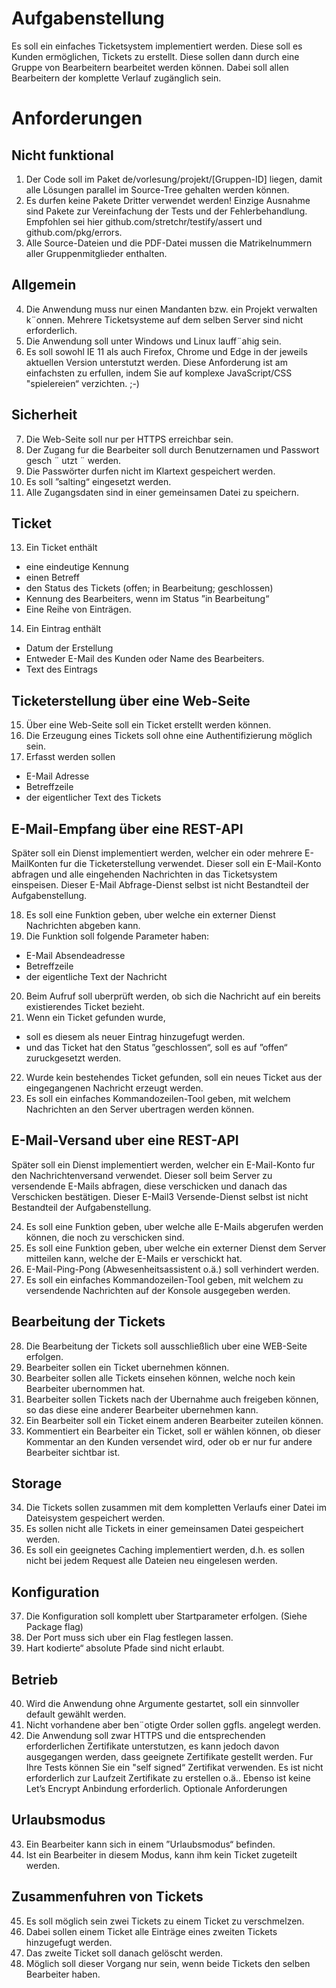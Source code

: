 # Aufgabenstellung
Es soll ein einfaches Ticketsystem implementiert werden. Diese soll es Kunden ermöglichen,
Tickets zu erstellt. Diese sollen dann durch eine Gruppe von Bearbeitern bearbeitet werden
können. Dabei soll allen Bearbeitern der komplette Verlauf zugänglich sein.

# Anforderungen
## Nicht funktional
1. Der Code soll im Paket de/vorlesung/projekt/[Gruppen-ID] liegen, damit
alle Lösungen parallel im Source-Tree gehalten werden können.
2. Es durfen keine Pakete Dritter verwendet werden! Einzige Ausnahme sind
Pakete zur Vereinfachung der Tests und der Fehlerbehandlung.
Empfohlen sei hier github.com/stretchr/testify/assert und
github.com/pkg/errors.
3. Alle Source-Dateien und die PDF-Datei mussen die Matrikelnummern aller 
Gruppenmitglieder enthalten.
## Allgemein
4. Die Anwendung muss nur einen Mandanten bzw. ein Projekt verwalten k¨onnen.
Mehrere Ticketsysteme auf dem selben Server sind nicht erforderlich.
5. Die Anwendung soll unter Windows und Linux lauff¨ahig sein.
6. Es soll sowohl IE 11 als auch Firefox, Chrome und Edge in der jeweils aktuellen
Version unterstutzt werden. Diese Anforderung ist am einfachsten zu 
erfullen, indem Sie auf komplexe JavaScript/CSS "spielereien“ verzichten. ;-)
## Sicherheit
7. Die Web-Seite soll nur per HTTPS erreichbar sein.
8. Der Zugang fur die Bearbeiter soll durch Benutzernamen und Passwort gesch ¨ utzt ¨
werden.
10. Die Passwörter durfen nicht im Klartext gespeichert werden. 
11. Es soll ”salting“ eingesetzt werden.
12. Alle Zugangsdaten sind in einer gemeinsamen Datei zu speichern.
## Ticket
13. Ein Ticket enthält
- eine eindeutige Kennung
- einen Betreff
- den Status des Tickets (offen; in Bearbeitung; geschlossen)
- Kennung des Bearbeiters, wenn im Status ”in Bearbeitung“
- Eine Reihe von Einträgen.
14. Ein Eintrag enthält
- Datum der Erstellung
- Entweder E-Mail des Kunden oder Name des Bearbeiters.
- Text des Eintrags
## Ticketerstellung über eine Web-Seite 
15. Über eine Web-Seite soll ein Ticket erstellt werden können.
16. Die Erzeugung eines Tickets soll ohne eine Authentifizierung möglich sein.
17. Erfasst werden sollen
- E-Mail Adresse
- Betreffzeile
- der eigentlicher Text des Tickets
## E-Mail-Empfang über eine REST-API
Später soll ein Dienst implementiert werden, welcher ein oder mehrere E-MailKonten
fur die Ticketerstellung verwendet. Dieser soll ein E-Mail-Konto abfragen
und alle eingehenden Nachrichten in das Ticketsystem einspeisen. Dieser E-Mail Abfrage-Dienst
selbst ist nicht Bestandteil der Aufgabenstellung. 

18. Es soll eine Funktion geben, uber welche ein externer Dienst Nachrichten
abgeben kann.
19. Die Funktion soll folgende Parameter haben:
- E-Mail Absendeadresse
- Betreffzeile
- der eigentliche Text der Nachricht
20. Beim Aufruf soll uberprüft werden, ob sich die Nachricht auf ein bereits existierendes Ticket bezieht.
21. Wenn ein Ticket gefunden wurde,
- soll es diesem als neuer Eintrag hinzugefugt werden. 
- und das Ticket hat den Status ”geschlossen“, soll es auf ”offen“ zuruckgesetzt werden.
22. Wurde kein bestehendes Ticket gefunden, soll ein neues Ticket aus der eingegangenen
Nachricht erzeugt werden.
23. Es soll ein einfaches Kommandozeilen-Tool geben, mit welchem Nachrichten
an den Server ubertragen werden können.
## E-Mail-Versand uber eine REST-API 
Später soll ein Dienst implementiert werden, welcher ein E-Mail-Konto fur den
Nachrichtenversand verwendet. Dieser soll beim Server zu versendende E-Mails
abfragen, diese verschicken und danach das Verschicken bestätigen. Dieser E-Mail3
Versende-Dienst selbst ist nicht Bestandteil der Aufgabenstellung.

24. Es soll eine Funktion geben, uber welche alle E-Mails abgerufen werden 
können, die noch zu verschicken sind.
25. Es soll eine Funktion geben, uber welche ein externer Dienst dem Server 
mitteilen kann, welche der E-Mails er verschickt hat.
26. E-Mail-Ping-Pong (Abwesenheitsassistent o.ä.) soll verhindert werden.
27. Es soll ein einfaches Kommandozeilen-Tool geben, mit welchem zu versendende
Nachrichten auf der Konsole ausgegeben werden.
## Bearbeitung der Tickets
28. Die Bearbeitung der Tickets soll ausschließlich uber eine WEB-Seite erfolgen. 
29. Bearbeiter sollen ein Ticket ubernehmen können.
30. Bearbeiter sollen alle Tickets einsehen können, welche noch kein Bearbeiter
ubernommen hat. 
31. Bearbeiter sollen Tickets nach der Ubernahme auch freigeben können, so das
diese eine anderer Bearbeiter ubernehmen kann. 
32. Ein Bearbeiter soll ein Ticket einem anderen Bearbeiter zuteilen können.
33. Kommentiert ein Bearbeiter ein Ticket, soll er wählen können, ob dieser Kommentar
an den Kunden versendet wird, oder ob er nur fur andere Bearbeiter sichtbar ist.
## Storage
34. Die Tickets sollen zusammen mit dem kompletten Verlaufs einer Datei im
Dateisystem gespeichert werden.
35. Es sollen nicht alle Tickets in einer gemeinsamen Datei gespeichert werden.
36. Es soll ein geeignetes Caching implementiert werden, d.h. es sollen nicht bei
jedem Request alle Dateien neu eingelesen werden.
## Konfiguration
37. Die Konfiguration soll komplett uber Startparameter erfolgen. (Siehe Package flag)
38. Der Port muss sich uber ein Flag festlegen lassen. 
39. Hart kodierte“ absolute Pfade sind nicht erlaubt.
## Betrieb
40. Wird die Anwendung ohne Argumente gestartet, soll ein sinnvoller default gewählt werden.
41. Nicht vorhandene aber ben¨otigte Order sollen ggfls. angelegt werden.
42. Die Anwendung soll zwar HTTPS und die entsprechenden erforderlichen Zertifikate
unterstutzen, es kann jedoch davon ausgegangen werden, dass geeignete Zertifikate gestellt werden. Fur Ihre Tests können Sie ein 
"self signed“ Zertifikat verwenden. Es ist nicht erforderlich zur Laufzeit Zertifikate zu erstellen
o.ä.. Ebenso ist keine Let’s Encrypt Anbindung erforderlich.
Optionale Anforderungen
## Urlaubsmodus
43. Ein Bearbeiter kann sich in einem ”Urlaubsmodus“ befinden.
44. Ist ein Bearbeiter in diesem Modus, kann ihm kein Ticket zugeteilt werden.
## Zusammenfuhren von Tickets 
45. Es soll möglich sein zwei Tickets zu einem Ticket zu verschmelzen.
46. Dabei sollen einem Ticket alle Einträge eines zweiten Tickets hinzugefugt werden.
47. Das zweite Ticket soll danach gelöscht werden.
48. Möglich soll dieser Vorgang nur sein, wenn beide Tickets den selben Bearbeiter haben.
